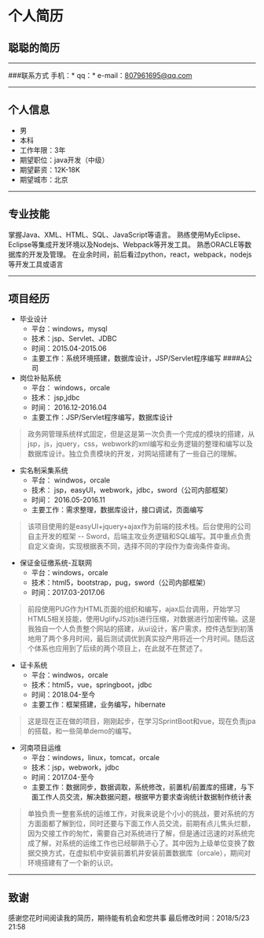 个人简历
===================================
聪聪的简历
---------------------
----------
###联系方式
手机：*
qq：*
e-mail：807961695@qq.com

----------
个人信息
---------------------

 - 男  
 - 本科
 - 工作年限：3年
 - 期望职位：java开发（中级）
 - 期望薪资：12K-18K
 - 期望城市：北京 


----------


专业技能
---------------------
掌握Java、XML、HTML、SQL、JavaScript等语言。
熟练使用MyEclipse、Eclipse等集成开发环境以及Nodejs、Webpack等开发工具。
熟悉ORACLE等数据库的开发及管理。
在业余时间，前后看过python，react，webpack，nodejs等开发工具或语言

-----------
项目经历
---------------------
 - 毕业设计
	- 平台：windows，mysql
	- 技术：jsp、Servlet、JDBC
	- 时间：2015.04-2015.06
	- 主要工作：系统环境搭建，数据库设计，JSP/Servlet程序编写
####A公司
 - 岗位补贴系统 	 
	 - 平台： 	 windows，orcale
	 - 技术： 	 jsp,jdbc
	 - 时间： 	 2016.12-2016.04
	 - 主要工作：JSP/Servlet程序编写，数据库设计
	 
> 政务网管理系统样式固定，但是这是第一次负责一个完成的模块的搭建，从jsp，js，jquery，css，webwork的xml编写和业务逻辑的整理和编写以及数据库设计。独立负责模块的开发，对网站搭建有了一些自己的理解。

 - 实名制采集系统 	 
	 - 平台： 	 windwos，orcale
	 - 技术： 	 jsp，easyUI，webwork，jdbc，sword（公司内部框架）
	 - 时间： 	 2016.05-2016.11
	 - 主要工作：需求整理，数据库设计，接口调试，页面编写

> 该项目使用的是easyUI+jquery+ajax作为前端的技术栈。后台使用的公司自主开发的框架 -- Sword，后端主攻业务逻辑和SQL编写。其中重点负责自定义查询，实现根据表不同，选择不同的字段作为查询条件查询。

 - 保证金征缴系统-互联网
	 - 平台：windows，orcale
	 - 技术：html5，bootstrap，pug，sword（公司内部框架）
	 - 时间：2017.03-2017.06

> 前段使用PUG作为HTML页面的组织和编写，ajax后台调用，开始学习HTML5相关技能，使用UglifyJS对js进行压缩，对数据进行加密传输。这是我独自一个人负责整个网站的搭建，从ui设计，客户需求，控件选型到初落地用了两个多月时间，最后测试调优到真实投产用将近一个月时间。随后这个体系也应用到了后续的两个项目上，在此就不在赘述了。

 - 证卡系统
	 - 平台：windwos，orcale
	 - 技术：html5，vue，springboot，jdbc
	 - 时间：2018.04-至今
	 - 主要工作：框架搭建，业务编写，hibernate
	

> 这是现在正在做的项目，刚刚起步，在学习SprintBoot和vue，现在负责jpa的搭载，和一些简单demo的编写。

 - 河南项目运维
	 - 平台：windows，linux，tomcat，orcale
	 - 技术：jsp，webwork，jdbc
	 - 时间：2017.04-至今
	 - 主要工作：数据同步，数据调取，系统修改，前置机/前置库的搭建，与下面工作人员交流，解决数据问题，根据甲方要求查询统计数据制作统计表

> 单独负责一整套系统的运维工作，对我来说是个小小的挑战，要对系统的方方面面都了解到位，同时还要与下面工作人员交流，前期有点儿焦头烂额，因为交接工作的匆忙，需要自己对系统进行了解，但是通过迅速的对系统完成了解，对系统的运维工作也已经聊熟于心了。其中因为上级单位变换了数据交换方式，在虚拟机中安装前置机并安装前置数据库（orcale），期间对环境搭建有了一个新的认识。


----------
致谢
---------------------
感谢您花时间阅读我的简历，期待能有机会和您共事
最后修改时间：2018/5/23 21:58


	

	 
